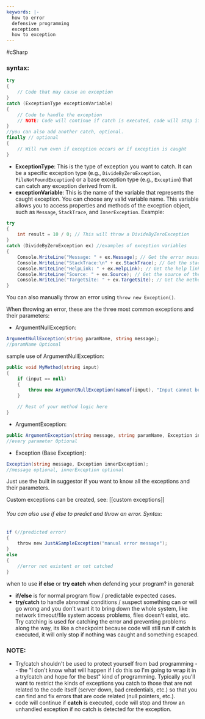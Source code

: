 ```yaml
---
keywords: |-
  how to error
  defensive programming
  exceptions
  how to exception
---
```

#cSharp 
### syntax:
```c#
try
{
    // Code that may cause an exception
}
catch (ExceptionType exceptionVariable) 
{
    // Code to handle the exception
    // NOTE: Code will continue if catch is executed, code will stop if no catch is detected for the exception
}
//you can also add another catch, optional.
finally // optional
{
	// Will run even if exception occurs or if exception is caught
}
```
- **ExceptionType**: This is the type of exception you want to catch. It can be a specific exception type (e.g., `DivideByZeroException`, `FileNotFoundException`) or a base exception type (e.g., `Exception`) that can catch any exception derived from it.
- **exceptionVariable**: This is the name of the variable that represents the caught exception. You can choose any valid variable name. This variable allows you to access properties and methods of the exception object, such as `Message`, `StackTrace`, and `InnerException`.
	Example:
```c#
try
{
    int result = 10 / 0; // This will throw a DivideByZeroException
}
catch (DivideByZeroException ex) //examples of exception variables
{
    Console.WriteLine("Message: " + ex.Message); // Get the error message 
    Console.WriteLine("StackTrace:\n" + ex.StackTrace); // Get the stack trace 
    Console.WriteLine("HelpLink: " + ex.HelpLink); // Get the help link (if set) 
    Console.WriteLine("Source: " + ex.Source); // Get the source of the exception 
    Console.WriteLine("TargetSite: " + ex.TargetSite); // Get the method that threw the exception
}
```
You can also manually throw an error using `throw new Exception()`.

When throwing an error, these are the three most common exceptions and their parameters:
- ArgumentNullException:
```c#
ArgumentNullException(string paramName, string message);
//paramName Optional
```
sample use of ArgumentNullException:
```c#
public void MyMethod(string input)
{
    if (input == null)
    {
        throw new ArgumentNullException(nameof(input), "Input cannot be null.");
    }

    // Rest of your method logic here
}
```

- ArgumentException:
```c#
public ArgumentException(string message, string paramName, Exception innerException);
//every parameter Optional
```

- Exception (Base Exception):
```c#
Exception(string message, Exception innerException);
//message optional, innerException optional
```
Just use the built in suggestor if you want to know all the exceptions and their parameters.

Custom exceptions can be created, see: [[custom exceptions]]
###### You can also use if else to predict and throw an error. Syntax:
```c#
if (//predicted error)
{
    throw new JustASampleException("manual error message");
}
else
{
    //error not existent or not catched
}
```

when to use **if else** or **try catch** when defending your program?
in general:
- **if/else** is for normal program flow / predictable expected cases.
- **try/catch** to handle abnormal conditions / suspect something can or will go wrong and you don't want it to bring down the whole system, like network timeout/file system access problems, files doesn't exist, etc. Try catching is used for catching the error and preventing problems along the way, its like a checkpoint because code will still run if catch is executed, it will only stop if nothing was caught and something escaped.
### NOTE:
- Try/catch shouldn't be used to protect yourself from bad programming -- the "I don't know what will happen if I do this so I'm going to wrap it in a try/catch and hope for the best" kind of programming. Typically you'll want to restrict the kinds of exceptions you catch to those that are not related to the code itself (server down, bad credentials, etc.) so that you can find and fix errors that are code related (null pointers, etc.).
- code will continue if **catch** is executed, code will stop and throw an unhandled exception if no catch is detected for the exception. 